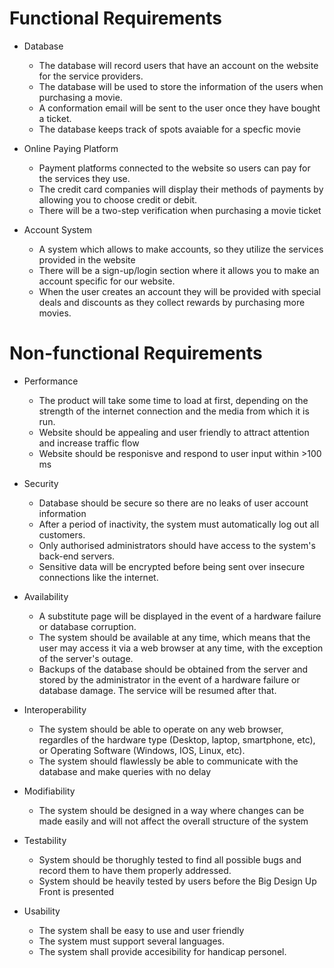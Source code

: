 # Functional Requirements
* Database 
  - The database will record users that have an account on the website for the service providers. 
  - The database will be used to store the information of the users when purchasing a movie. 
  - A conformation email will be sent to the user once they have bought a ticket.
  - The database keeps track of spots avaiable for a specfic movie   
  
* Online Paying Platform 
  - Payment platforms connected to the website so users can pay for the services they use. 
  - The credit card companies will display their methods of payments by allowing you to choose credit or debit.
  - There will be a two-step verification when purchasing a movie ticket  
  
* Account System 
  - A system which allows to make accounts, so they utilize the services provided in the website
  - There will be a sign-up/login section where it allows you to make an account specific for our website.
  - When the user creates an account they will be provided with special deals and discounts as they collect rewards by purchasing more movies.
 
# Non-functional Requirements
* Performance 
  - The product will take some time to load at first, depending on the strength of the internet connection and the media from which it is run.
  - Website should be appealing and user friendly to attract attention and increase traffic flow
  - Website should be responisve and respond to user input within >100 ms
  
* Security
  - Database should be secure so there are no leaks of user account information
  - After a period of inactivity, the system must automatically log out all customers.
  - Only authorised administrators should have access to the system's back-end servers.
  - Sensitive data will be encrypted before being sent over insecure connections like the internet.
  
* Availability 
  - A substitute page will be displayed in the event of a hardware failure or database corruption.
  - The system should be available at any time, which means that the user may access it via a web browser at any time, with the exception of the server's outage.
  - Backups of the database should be obtained from the server and stored by the administrator in the event of a hardware failure or database damage. The service will be resumed after that.
  
* Interoperability
  - The system should be able to operate on any web browser, regardles of the hardware type (Desktop, laptop, smartphone, etc), or Operating Software (Windows, IOS, Linux, etc).
  - The system should flawlessly be able to communicate with the database and make queries with no delay
  
* Modifiability
  - The system should be designed in a way where changes can be made easily and will not affect the overall structure of the system
  
* Testability
  - System should be thorughly tested to find all possible bugs and record them to have them properly addressed.
  - System should be heavily tested by users before the Big Design Up Front is presented
  
* Usability
  - The system shall be easy to use and user friendly
  - The system must support several languages.
  - The system shall provide accesibility for handicap personel.


